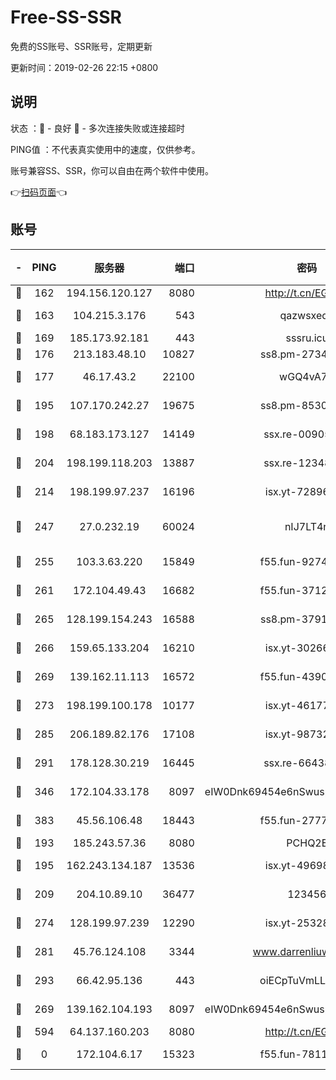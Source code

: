 # Free-SS-SSR

免费的SS账号、SSR账号，定期更新

更新时间：2019-02-26 22:15 +0800

## 说明

状态     ：🙂 - 良好 🙁 - 多次连接失败或连接超时

PING值   ：不代表真实使用中的速度，仅供参考。

账号兼容SS、SSR，你可以自由在两个软件中使用。

👉[扫码页面](https://liesauer.github.io/free-ss-ssr.github.io/)👈

## 账号

|-|PING|服务器|端口|密码|加密方式|区域|
|:----:|:----:|:-----:|-----:|:----:|:----:|:----:|
|🙂|162|194.156.120.127|8080|http://t.cn/EGJIyrl|rc4-md5|RU|
|🙂|163|104.215.3.176|543|qazwsxedc|aes-256-gcm|JP|
|🙂|169|185.173.92.181|443|sssru.icu|rc4-md5|RU|
|🙂|176|213.183.48.10|10827|ss8.pm-27345710|rc4-md5|RU|
|🙂|177|46.17.43.2|22100|wGQ4vA7D|aes-256-gcm|RU|
|🙂|195|107.170.242.27|19675|ss8.pm-85305168|aes-256-cfb|US|
|🙂|198|68.183.173.127|14149|ssx.re-00905761|aes-256-cfb|US|
|🙂|204|198.199.118.203|13887|ssx.re-12348828|aes-256-cfb|US|
|🙂|214|198.199.97.237|16196|isx.yt-72896102|aes-256-cfb|US|
|🙂|247|27.0.232.19|60024|nIJ7LT4n|xchacha20-ietf-poly1305|HK|
|🙂|255|103.3.63.220|15849|f55.fun-92746572|aes-256-cfb|SG|
|🙂|261|172.104.49.43|16682|f55.fun-37126498|aes-256-cfb|SG|
|🙂|265|128.199.154.243|16588|ss8.pm-37919199|aes-256-cfb|SG|
|🙂|266|159.65.133.204|16210|isx.yt-30266739|aes-256-cfb|SG|
|🙂|269|139.162.11.113|16572|f55.fun-43900311|aes-256-cfb|SG|
|🙂|273|198.199.100.178|10177|isx.yt-46177591|aes-256-cfb|US|
|🙂|285|206.189.82.176|17108|isx.yt-98732085|aes-256-cfb|SG|
|🙂|291|178.128.30.219|16445|ssx.re-66438598|aes-256-cfb|SG|
|🙂|346|172.104.33.178|8097|eIW0Dnk69454e6nSwuspv9DmS201tQ0D|aes-256-cfb|SG|
|🙂|383|45.56.106.48|18443|f55.fun-27772788|aes-256-cfb|US|
|🙂|193|185.243.57.36|8080|PCHQ2E|rc4-md5|US|
|🙂|195|162.243.134.187|13536|isx.yt-49698511|aes-256-cfb|US|
|🙂|209|204.10.89.10|36477|123456|aes-256-cfb|US|
|🙂|274|128.199.97.239|12290|isx.yt-25328979|aes-256-cfb|SG|
|🙂|281|45.76.124.108|3344|www.darrenliuwei.com|aes-256-cfb|AU|
|🙂|293|66.42.95.136|443|oiECpTuVmLLxk4Ts|aes-256-cfb|US|
|🙁|269|139.162.104.193|8097|eIW0Dnk69454e6nSwuspv9DmS201tQ0D|aes-256-cfb|JP|
|🙁|594|64.137.160.203|8080|http://t.cn/EGJIyrl|rc4-md5|CA|
|🙁|0|172.104.6.17|15323|f55.fun-78116806|aes-256-cfb|US|
